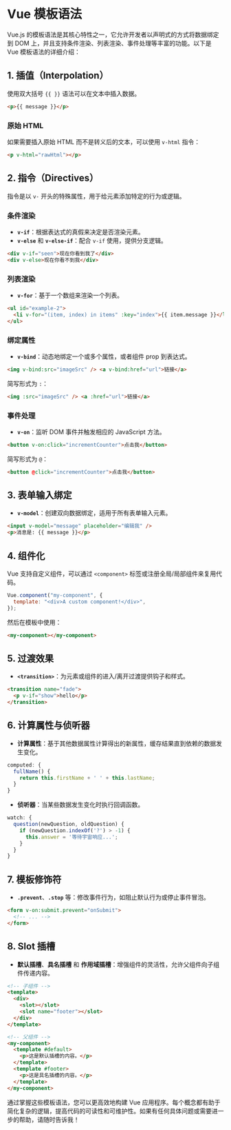 # Vue 模板语法

Vue.js 的模板语法是其核心特性之一，它允许开发者以声明式的方式将数据绑定到 DOM 上，并且支持条件渲染、列表渲染、事件处理等丰富的功能。以下是 Vue 模板语法的详细介绍：

## 1. 插值（Interpolation）

使用双大括号 `{{ }}` 语法可以在文本中插入数据。

```html
<p>{{ message }}</p>
```

### 原始 HTML

如果需要插入原始 HTML 而不是转义后的文本，可以使用 `v-html` 指令：

```html
<p v-html="rawHtml"></p>
```

## 2. 指令（Directives）

指令是以 `v-` 开头的特殊属性，用于给元素添加特定的行为或逻辑。

### 条件渲染

- **`v-if`**：根据表达式的真假来决定是否渲染元素。
- **`v-else`** 和 **`v-else-if`**：配合 `v-if` 使用，提供分支逻辑。

```html
<div v-if="seen">现在你看到我了</div>
<div v-else>现在你看不到我</div>
```

### 列表渲染

- **`v-for`**：基于一个数组来渲染一个列表。

```html
<ul id="example-2">
  <li v-for="(item, index) in items" :key="index">{{ item.message }}</li>
</ul>
```

### 绑定属性

- **`v-bind`**：动态地绑定一个或多个属性，或者组件 prop 到表达式。

```html
<img v-bind:src="imageSrc" /> <a v-bind:href="url">链接</a>
```

简写形式为 `:`：

```html
<img :src="imageSrc" /> <a :href="url">链接</a>
```

### 事件处理

- **`v-on`**：监听 DOM 事件并触发相应的 JavaScript 方法。

```html
<button v-on:click="incrementCounter">点击我</button>
```

简写形式为 `@`：

```html
<button @click="incrementCounter">点击我</button>
```

## 3. 表单输入绑定

- **`v-model`**：创建双向数据绑定，适用于所有表单输入元素。

```html
<input v-model="message" placeholder="编辑我" />
<p>消息是: {{ message }}</p>
```

## 4. 组件化

Vue 支持自定义组件，可以通过 `<component>` 标签或注册全局/局部组件来复用代码。

```javascript
Vue.component("my-component", {
  template: "<div>A custom component!</div>",
});
```

然后在模板中使用：

```html
<my-component></my-component>
```

## 5. 过渡效果

- **`<transition>`**：为元素或组件的进入/离开过渡提供钩子和样式。

```html
<transition name="fade">
  <p v-if="show">hello</p>
</transition>
```

## 6. 计算属性与侦听器

- **计算属性**：基于其他数据属性计算得出的新属性，缓存结果直到依赖的数据发生变化。

```javascript
computed: {
  fullName() {
    return this.firstName + ' ' + this.lastName;
  }
}
```

- **侦听器**：当某些数据发生变化时执行回调函数。

```javascript
watch: {
  question(newQuestion, oldQuestion) {
    if (newQuestion.indexOf('?') > -1) {
      this.answer = '等待宇宙响应...';
    }
  }
}
```

## 7. 模板修饰符

- **`.prevent`**、**`.stop`** 等：修改事件行为，如阻止默认行为或停止事件冒泡。

```html
<form v-on:submit.prevent="onSubmit">
  <!-- ... -->
</form>
```

## 8. Slot 插槽

- **默认插槽**、**具名插槽** 和 **作用域插槽**：增强组件的灵活性，允许父组件向子组件传递内容。

```html
<!-- 子组件 -->
<template>
  <div>
    <slot></slot>
    <slot name="footer"></slot>
  </div>
</template>

<!-- 父组件 -->
<my-component>
  <template #default>
    <p>这是默认插槽的内容。</p>
  </template>
  <template #footer>
    <p>这是具名插槽的内容。</p>
  </template>
</my-component>
```

通过掌握这些模板语法，您可以更高效地构建 Vue 应用程序。每个概念都有助于简化复杂的逻辑，提高代码的可读性和可维护性。如果有任何具体问题或需要进一步的帮助，请随时告诉我！
